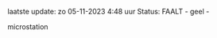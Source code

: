 laatste update: 
zo 05-11-2023  4:48   uur 
Status: FAALT - geel - 
<div class="service R">microstation</div>